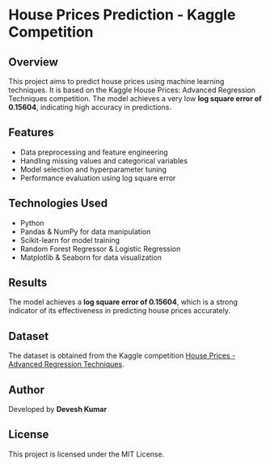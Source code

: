 # House Prices Prediction - Kaggle Competition

## Overview

This project aims to predict house prices using machine learning techniques. It is based on the Kaggle House Prices: Advanced Regression Techniques competition. The model achieves a very low **log square error of 0.15604**, indicating high accuracy in predictions.

## Features

- Data preprocessing and feature engineering
- Handling missing values and categorical variables
- Model selection and hyperparameter tuning
- Performance evaluation using log square error

## Technologies Used

- Python
- Pandas & NumPy for data manipulation
- Scikit-learn for model training
- Random Forest Regressor & Logistic Regression
- Matplotlib & Seaborn for data visualization

## Results

The model achieves a **log square error of 0.15604**, which is a strong indicator of its effectiveness in predicting house prices accurately.

## Dataset

The dataset is obtained from the Kaggle competition [House Prices - Advanced Regression Techniques](https://www.kaggle.com/competitions/house-prices-advanced-regression-techniques).


## Author

Developed by **Devesh Kumar**

## License

This project is licensed under the MIT License.
